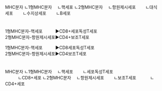 MHC분자
ㄴ1형MHC분자
　ㄴ핵세포
ㄴ2형MHC분자
　ㄴ항원제시세포
　　ㄴ대식세포
　　ㄴ수지상세포
　　ㄴB세포

#
1형MHC분자-핵세포　　　▶CD8+세포독성T세포  
2형MHC분자-항원제시세포▶CD4+보조T세포  

1형MHC분자-핵세포　　　▶CD8세포독성T세포  
2형MHC분자-항원제시세포▶CD4보조T세포  
#
MHC분자
ㄴ1형MHC분자
　ㄴ핵세포
　　ㄴ세포독성T세포  
　　　ㄴCD8+세포
ㄴ2형MHC분자
　ㄴ항원제시세포
　　ㄴ보조T세포
　　　ㄴCD4+세포